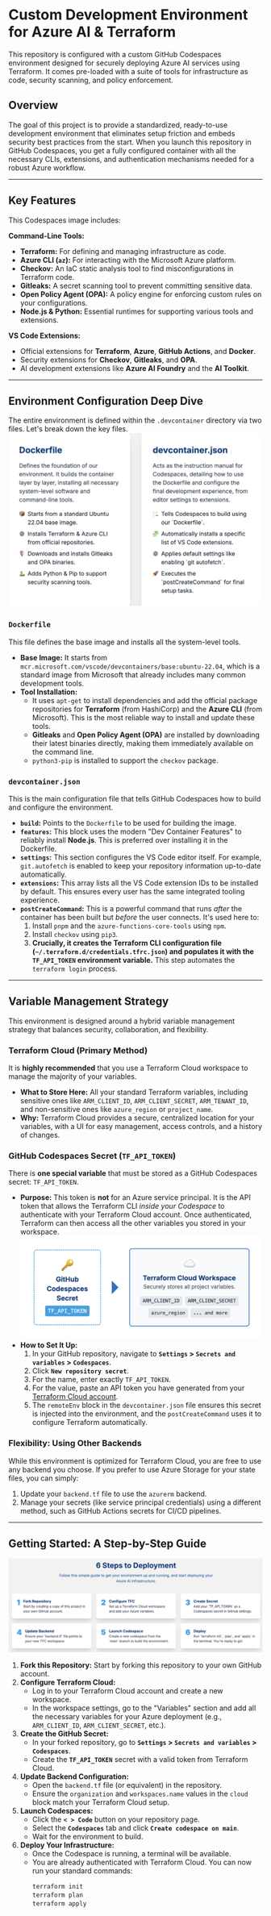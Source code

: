 # Custom Development Environment for Azure AI & Terraform

This repository is configured with a custom GitHub Codespaces environment designed for securely deploying Azure AI services using Terraform. It comes pre-loaded with a suite of tools for infrastructure as code, security scanning, and policy enforcement.

## Overview

The goal of this project is to provide a standardized, ready-to-use development environment that eliminates setup friction and embeds security best practices from the start. When you launch this repository in GitHub Codespaces, you get a fully configured container with all the necessary CLIs, extensions, and authentication mechanisms needed for a robust Azure workflow.

---

## Key Features

This Codespaces image includes:

**Command-Line Tools:**
* **Terraform:** For defining and managing infrastructure as code.
* **Azure CLI (`az`):** For interacting with the Microsoft Azure platform.
* **Checkov:** An IaC static analysis tool to find misconfigurations in Terraform code.
* **Gitleaks:** A secret scanning tool to prevent committing sensitive data.
* **Open Policy Agent (OPA):** A policy engine for enforcing custom rules on your configurations.
* **Node.js & Python:** Essential runtimes for supporting various tools and extensions.

**VS Code Extensions:**
* Official extensions for **Terraform**, **Azure**, **GitHub Actions**, and **Docker**.
* Security extensions for **Checkov**, **Gitleaks**, and **OPA**.
* AI development extensions like **Azure AI Foundry** and the **AI Toolkit**.

---

## Environment Configuration Deep Dive

The entire environment is defined within the `.devcontainer` directory via two files. Let's break down the key files.
![Terraform API Key Authentication](Delete/image2.png)
### `Dockerfile`

This file defines the base image and installs all the system-level tools.

* **Base Image:** It starts from `mcr.microsoft.com/vscode/devcontainers/base:ubuntu-22.04`, which is a standard image from Microsoft that already includes many common development tools.
* **Tool Installation:**
    * It uses `apt-get` to install dependencies and add the official package repositories for **Terraform** (from HashiCorp) and the **Azure CLI** (from Microsoft). This is the most reliable way to install and update these tools.
    * **Gitleaks** and **Open Policy Agent (OPA)** are installed by downloading their latest binaries directly, making them immediately available on the command line.
    * `python3-pip` is installed to support the `checkov` package.

### `devcontainer.json`

This is the main configuration file that tells GitHub Codespaces how to build and configure the environment.

* **`build`:** Points to the `Dockerfile` to be used for building the image.
* **`features`:** This block uses the modern "Dev Container Features" to reliably install **Node.js**. This is preferred over installing it in the Dockerfile.
* **`settings`:** This section configures the VS Code editor itself. For example, `git.autofetch` is enabled to keep your repository information up-to-date automatically.
* **`extensions`:** This array lists all the VS Code extension IDs to be installed by default. This ensures every user has the same integrated tooling experience.
* **`postCreateCommand`:** This is a powerful command that runs *after* the container has been built but *before* the user connects. It's used here to:
    1.  Install `pnpm` and the `azure-functions-core-tools` using `npm`.
    2.  Install `checkov` using `pip3`.
    3.  **Crucially, it creates the Terraform CLI configuration file (`~/.terraform.d/credentials.tfrc.json`) and populates it with the `TF_API_TOKEN` environment variable.** This step automates the `terraform login` process.
---

## Variable Management Strategy

This environment is designed around a hybrid variable management strategy that balances security, collaboration, and flexibility.

### Terraform Cloud (Primary Method)

It is **highly recommended** that you use a Terraform Cloud workspace to manage the majority of your variables.

* **What to Store Here:** All your standard Terraform variables, including sensitive ones like `ARM_CLIENT_ID`, `ARM_CLIENT_SECRET`, `ARM_TENANT_ID`, and non-sensitive ones like `azure_region` or `project_name`.
* **Why:** Terraform Cloud provides a secure, centralized location for your variables, with a UI for easy management, access controls, and a history of changes.

### GitHub Codespaces Secret (`TF_API_TOKEN`)

There is **one special variable** that must be stored as a GitHub Codespaces secret: `TF_API_TOKEN`.

* **Purpose:** This token is **not** for an Azure service principal. It is the API token that allows the Terraform CLI *inside your Codespace* to authenticate with your Terraform Cloud account. Once authenticated, Terraform can then access all the other variables you stored in your workspace.
![Terraform API Key Authentication](Delete/image1.png)
* **How to Set It Up:**
    1.  In your GitHub repository, navigate to **`Settings` > `Secrets and variables` > `Codespaces`**.
    2.  Click **`New repository secret`**.
    3.  For the name, enter exactly `TF_API_TOKEN`.
    4.  For the value, paste an API token you have generated from your [Terraform Cloud account](https://app.terraform.io/app/settings/tokens?source=terraform-login). 
    5.  The `remoteEnv` block in the `devcontainer.json` file ensures this secret is injected into the environment, and the `postCreateCommand` uses it to configure Terraform automatically.

### Flexibility: Using Other Backends

While this environment is optimized for Terraform Cloud, you are free to use any backend you choose. If you prefer to use Azure Storage for your state files, you can simply:
1.  Update your `backend.tf` file to use the `azurerm` backend.
2.  Manage your secrets (like service principal credentials) using a different method, such as GitHub Actions secrets for CI/CD pipelines.

---

## Getting Started: A Step-by-Step Guide

![Terraform API Key Authentication](Delete/image3.png)
1.  **Fork this Repository:** Start by forking this repository to your own GitHub account.
2.  **Configure Terraform Cloud:**
    * Log in to your Terraform Cloud account and create a new workspace.
    * In the workspace settings, go to the "Variables" section and add all the necessary variables for your Azure deployment (e.g., `ARM_CLIENT_ID`, `ARM_CLIENT_SECRET`, etc.).
3.  **Create the GitHub Secret:**
    * In your forked repository, go to **`Settings` > `Secrets and variables` > `Codespaces`**.
    * Create the **`TF_API_TOKEN`** secret with a valid token from Terraform Cloud.
4.  **Update Backend Configuration:**
    * Open the `backend.tf` file (or equivalent) in the repository.
    * Ensure the `organization` and `workspaces.name` values in the `cloud` block match your Terraform Cloud setup.
5.  **Launch Codespaces:**
    * Click the **`< > Code`** button on your repository page.
    * Select the **`Codespaces`** tab and click **`Create codespace on main`**.
    * Wait for the environment to build.
6.  **Deploy Your Infrastructure:**
    * Once the Codespace is running, a terminal will be available.
    * You are already authenticated with Terraform Cloud. You can now run your standard commands:
        ```bash
        terraform init
        terraform plan
        terraform apply
        ```
